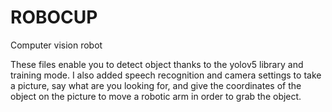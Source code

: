 # ROBOCUP
Computer vision robot

These files enable you to detect object thanks to the yolov5 library and training mode. I also added speech recognition and camera settings to take a picture, say what are you looking for, and give the coordinates of the object on the picture to move a robotic arm in order to grab the object.
